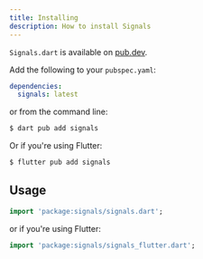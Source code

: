 ```yaml
---
title: Installing
description: How to install Signals
---
```


`Signals.dart` is available on [pub.dev](https://pub.dev/packages/signals).

Add the following to your `pubspec.yaml`:

```yaml
dependencies:
  signals: latest
```

or from the command line:

```bash
$ dart pub add signals
```

Or if you're using Flutter:

```bash
$ flutter pub add signals
```

## Usage

```dart
import 'package:signals/signals.dart';
```

or if you're using Flutter:

```dart
import 'package:signals/signals_flutter.dart';
```
